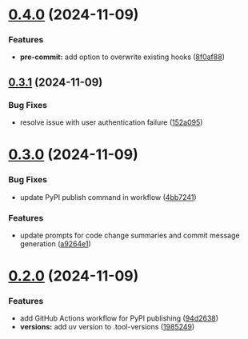 # [0.4.0](https://github.com/iloveitaly/autocommit/compare/v0.3.1...v0.4.0) (2024-11-09)


### Features

* **pre-commit:** add option to overwrite existing hooks ([8f0af88](https://github.com/iloveitaly/autocommit/commit/8f0af881010624930b65da191119bec1f5bf3dce))



## [0.3.1](https://github.com/iloveitaly/autocommit/compare/v0.3.0...v0.3.1) (2024-11-09)


### Bug Fixes

* resolve issue with user authentication failure ([152a095](https://github.com/iloveitaly/autocommit/commit/152a095de12995238da8faa114d2ece01dfffae0))



# [0.3.0](https://github.com/iloveitaly/autocommit/compare/v0.2.0...v0.3.0) (2024-11-09)


### Bug Fixes

* update PyPI publish command in workflow   ([4bb7241](https://github.com/iloveitaly/autocommit/commit/4bb7241fa700e4de1c538095f3ccd7f76187ed4e))


### Features

* update prompts for code change summaries and commit message generation ([a9264e1](https://github.com/iloveitaly/autocommit/commit/a9264e1ea2d25e0d9e2404146fd15556d3d15a2d))



# [0.2.0](https://github.com/iloveitaly/autocommit/compare/94d263866736174002ae71c06dff0b4d2f5eb843...v0.2.0) (2024-11-09)


### Features

* add GitHub Actions workflow for PyPI publishing ([94d2638](https://github.com/iloveitaly/autocommit/commit/94d263866736174002ae71c06dff0b4d2f5eb843))
* **versions:** add uv version to .tool-versions ([1985249](https://github.com/iloveitaly/autocommit/commit/1985249a051c753eddecdcb201ce2bac5c2fd5a6))



